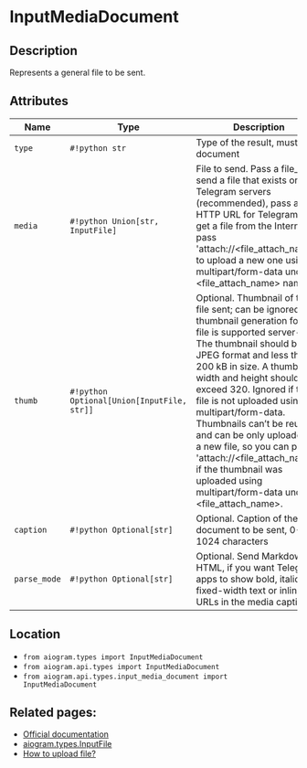 # InputMediaDocument

## Description

Represents a general file to be sent.


## Attributes

| Name | Type | Description |
| - | - | - |
| `type` | `#!python str` | Type of the result, must be document |
| `media` | `#!python Union[str, InputFile]` | File to send. Pass a file_id to send a file that exists on the Telegram servers (recommended), pass an HTTP URL for Telegram to get a file from the Internet, or pass 'attach://<file_attach_name>' to upload a new one using multipart/form-data under <file_attach_name> name. |
| `thumb` | `#!python Optional[Union[InputFile, str]]` | Optional. Thumbnail of the file sent; can be ignored if thumbnail generation for the file is supported server-side. The thumbnail should be in JPEG format and less than 200 kB in size. A thumbnail‘s width and height should not exceed 320. Ignored if the file is not uploaded using multipart/form-data. Thumbnails can’t be reused and can be only uploaded as a new file, so you can pass 'attach://<file_attach_name>' if the thumbnail was uploaded using multipart/form-data under <file_attach_name>. |
| `caption` | `#!python Optional[str]` | Optional. Caption of the document to be sent, 0-1024 characters |
| `parse_mode` | `#!python Optional[str]` | Optional. Send Markdown or HTML, if you want Telegram apps to show bold, italic, fixed-width text or inline URLs in the media caption. |



## Location

- `from aiogram.types import InputMediaDocument`
- `from aiogram.api.types import InputMediaDocument`
- `from aiogram.api.types.input_media_document import InputMediaDocument`

## Related pages:

- [Official documentation](https://core.telegram.org/bots/api#inputmediadocument)
- [aiogram.types.InputFile](../types/input_file.md)
- [How to upload file?](../sending_files.md)
